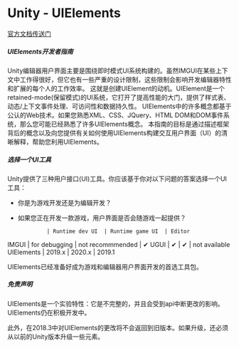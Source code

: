 # Unity - UIElements
[官方文档传送门](https://docs.unity3d.com/2019.1/Documentation/Manual/UIElements.html)
##### UIElements开发者指南
Unity编辑器用户界面主要是围绕即时模式UI系统构建的。虽然IMGUI在某些上下文中工作得很好，但它也有一些严重的设计限制，这些限制会影响开发编辑器特性和扩展的每个人的工作效率。
这就是创建UIElement的动机。UIElement是一个retained-mode(保留模式)的UI系统，它打开了提高性能的大门，提供了样式表、动态/上下文事件处理、可访问性和数据持久性。
UIElements中的许多概念都基于公认的Web技术。如果您熟悉XML、CSS、JQuery、HTML DOM和DOM事件系统，那么您可能已经熟悉了许多UIElements概念。
本指南的目标是通过描述框架背后的概念以及向您提供有关如何使用UIElements构建交互用户界面（UI）的清晰解释，帮助您利用UIElements。

##### 选择一个UI工具
Unity提供了三种用户接口(UI)工具。你应该基于你对以下问题的答案选择一个UI工具：
- 你是为游戏开发还是为编辑开发？
- 如果您正在开发一款游戏，用户界面是否会随游戏一起提供？

               | Runtime dev UI  | Runtime game UI  | Editor
IMGUI          | for debugging   | not recommmended | ✔
UGUI           | ✔               | ✔               | not available
UIElements     | 2019.x          | 2020.x           | 2019.1

UIElements已经准备好成为游戏和编辑器用户界面开发的首选工具包。

##### 免责声明

UIElements是一个实验特性：它是不完整的，并且会受到api中断更改的影响。UIElements仍在积极开发中。

此外，在2018.3中对UIElements的更改将不会返回到旧版本。如果升级，还必须从以前的Unity版本升级一些元素。